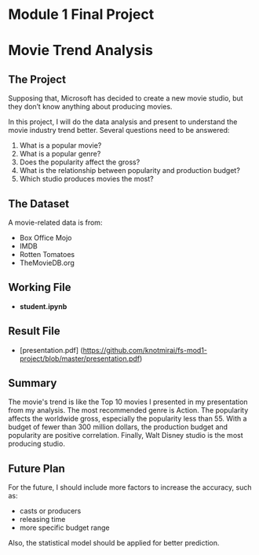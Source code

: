# Module 1 Final Project

# Movie Trend Analysis

## The Project

Supposing that, Microsoft has decided to create a new movie studio, but they don’t know anything about producing movies.

In this project, I will do the data analysis and present to understand the movie industry trend better. Several questions need to be answered:

1. What is a popular movie?
2. What is a popular genre?
3. Does the popularity affect the gross?
4. What is the relationship between popularity and production budget?
5. Which studio produces movies the most?

## The Dataset

A movie-related data is from:

* Box Office Mojo
* IMDB
* Rotten Tomatoes
* TheMovieDB.org

## Working File

* <b>student.ipynb</b>

## Result File

* [presentation.pdf] (https://github.com/knotmirai/fs-mod1-project/blob/master/presentation.pdf)

## Summary

The movie's trend is like the Top 10 movies I presented in my presentation from my analysis. The most recommended genre is Action.
The popularity affects the worldwide gross, especially the popularity less than 55. With a budget of fewer than 300 million dollars, the production budget and popularity are positive correlation. Finally, Walt Disney studio is the most producing studio.


## Future Plan

For the future, I should include more factors to increase the accuracy, such as:

* casts or producers
* releasing time
* more specific budget range

Also, the statistical model should be applied for better prediction.
